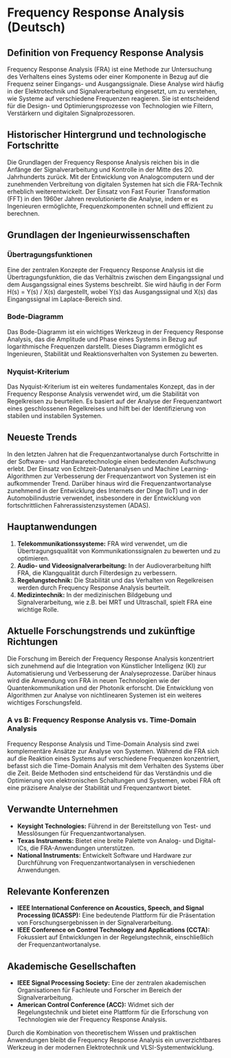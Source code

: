 # Frequency Response Analysis (Deutsch)

## Definition von Frequency Response Analysis

Frequency Response Analysis (FRA) ist eine Methode zur Untersuchung des Verhaltens eines Systems oder einer Komponente in Bezug auf die Frequenz seiner Eingangs- und Ausgangssignale. Diese Analyse wird häufig in der Elektrotechnik und Signalverarbeitung eingesetzt, um zu verstehen, wie Systeme auf verschiedene Frequenzen reagieren. Sie ist entscheidend für die Design- und Optimierungsprozesse von Technologien wie Filtern, Verstärkern und digitalen Signalprozessoren.

## Historischer Hintergrund und technologische Fortschritte

Die Grundlagen der Frequency Response Analysis reichen bis in die Anfänge der Signalverarbeitung und Kontrolle in der Mitte des 20. Jahrhunderts zurück. Mit der Entwicklung von Analogcomputern und der zunehmenden Verbreitung von digitalen Systemen hat sich die FRA-Technik erheblich weiterentwickelt. Der Einsatz von Fast Fourier Transformation (FFT) in den 1960er Jahren revolutionierte die Analyse, indem er es Ingenieuren ermöglichte, Frequenzkomponenten schnell und effizient zu berechnen.

## Grundlagen der Ingenieurwissenschaften

### Übertragungsfunktionen

Eine der zentralen Konzepte der Frequency Response Analysis ist die Übertragungsfunktion, die das Verhältnis zwischen dem Eingangssignal und dem Ausgangssignal eines Systems beschreibt. Sie wird häufig in der Form H(s) = Y(s) / X(s) dargestellt, wobei Y(s) das Ausgangssignal und X(s) das Eingangssignal im Laplace-Bereich sind.

### Bode-Diagramm

Das Bode-Diagramm ist ein wichtiges Werkzeug in der Frequency Response Analysis, das die Amplitude und Phase eines Systems in Bezug auf logarithmische Frequenzen darstellt. Dieses Diagramm ermöglicht es Ingenieuren, Stabilität und Reaktionsverhalten von Systemen zu bewerten.

### Nyquist-Kriterium

Das Nyquist-Kriterium ist ein weiteres fundamentales Konzept, das in der Frequency Response Analysis verwendet wird, um die Stabilität von Regelkreisen zu beurteilen. Es basiert auf der Analyse der Frequenzantwort eines geschlossenen Regelkreises und hilft bei der Identifizierung von stabilen und instabilen Systemen.

## Neueste Trends

In den letzten Jahren hat die Frequenzantwortanalyse durch Fortschritte in der Software- und Hardwaretechnologie einen bedeutenden Aufschwung erlebt. Der Einsatz von Echtzeit-Datenanalysen und Machine Learning-Algorithmen zur Verbesserung der Frequenzantwort von Systemen ist ein aufkommender Trend. Darüber hinaus wird die Frequenzantwortanalyse zunehmend in der Entwicklung des Internets der Dinge (IoT) und in der Automobilindustrie verwendet, insbesondere in der Entwicklung von fortschrittlichen Fahrerassistenzsystemen (ADAS).

## Hauptanwendungen

1. **Telekommunikationssysteme:** FRA wird verwendet, um die Übertragungsqualität von Kommunikationssignalen zu bewerten und zu optimieren.
2. **Audio- und Videosignalverarbeitung:** In der Audioverarbeitung hilft FRA, die Klangqualität durch Filterdesign zu verbessern.
3. **Regelungstechnik:** Die Stabilität und das Verhalten von Regelkreisen werden durch Frequency Response Analysis beurteilt.
4. **Medizintechnik:** In der medizinischen Bildgebung und Signalverarbeitung, wie z.B. bei MRT und Ultraschall, spielt FRA eine wichtige Rolle.

## Aktuelle Forschungstrends und zukünftige Richtungen

Die Forschung im Bereich der Frequency Response Analysis konzentriert sich zunehmend auf die Integration von Künstlicher Intelligenz (KI) zur Automatisierung und Verbesserung der Analyseprozesse. Darüber hinaus wird die Anwendung von FRA in neuen Technologien wie der Quantenkommunikation und der Photonik erforscht. Die Entwicklung von Algorithmen zur Analyse von nichtlinearen Systemen ist ein weiteres wichtiges Forschungsfeld.

### A vs B: Frequency Response Analysis vs. Time-Domain Analysis

Frequency Response Analysis und Time-Domain Analysis sind zwei komplementäre Ansätze zur Analyse von Systemen. Während die FRA sich auf die Reaktion eines Systems auf verschiedene Frequenzen konzentriert, befasst sich die Time-Domain Analysis mit dem Verhalten des Systems über die Zeit. Beide Methoden sind entscheidend für das Verständnis und die Optimierung von elektronischen Schaltungen und Systemen, wobei FRA oft eine präzisere Analyse der Stabilität und Frequenzantwort bietet.

## Verwandte Unternehmen

- **Keysight Technologies:** Führend in der Bereitstellung von Test- und Messlösungen für Frequenzantwortanalysen.
- **Texas Instruments:** Bietet eine breite Palette von Analog- und Digital-ICs, die FRA-Anwendungen unterstützen.
- **National Instruments:** Entwickelt Software und Hardware zur Durchführung von Frequenzantwortanalysen in verschiedenen Anwendungen.

## Relevante Konferenzen

- **IEEE International Conference on Acoustics, Speech, and Signal Processing (ICASSP):** Eine bedeutende Plattform für die Präsentation von Forschungsergebnissen in der Signalverarbeitung.
- **IEEE Conference on Control Technology and Applications (CCTA):** Fokussiert auf Entwicklungen in der Regelungstechnik, einschließlich der Frequenzantwortanalyse.

## Akademische Gesellschaften

- **IEEE Signal Processing Society:** Eine der zentralen akademischen Organisationen für Fachleute und Forscher im Bereich der Signalverarbeitung.
- **American Control Conference (ACC):** Widmet sich der Regelungstechnik und bietet eine Plattform für die Erforschung von Technologien wie der Frequency Response Analysis.

Durch die Kombination von theoretischem Wissen und praktischen Anwendungen bleibt die Frequency Response Analysis ein unverzichtbares Werkzeug in der modernen Elektrotechnik und VLSI-Systementwicklung.